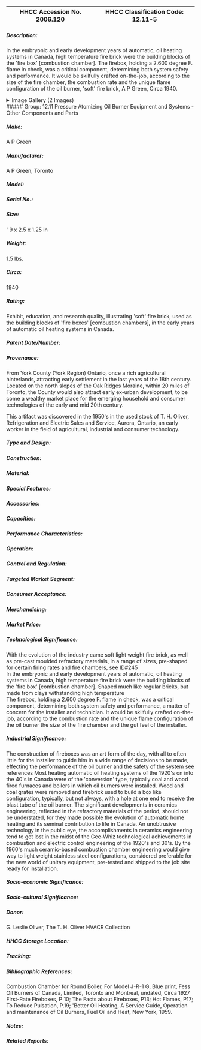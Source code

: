 | **HHCC Accession No. 2006.120** |**HHCC Classification Code:  12.11-5**|
| ----------- | ----------- |
##### Description:
In the embryonic and early development years of automatic, oil heating systems in Canada, high temperature fire brick were the building blocks of the 'fire box' [combustion chamber]. The firebox, holding a 2.600 degree F. flame in check, was a critical component, determining both system safety and performance. It would be skilfully crafted on-the-job, according to the size of the fire chamber, the combustion rate and the unique flame configuration of the oil burner, 'soft' fire brick, A P Green, Circa 1940.


<details>
	<summary>Image Gallery (2 Images)</summary>
<div class="gallery gallery-wrapper--full" contenteditable="false" data-is-empty="false" data-translation="Add images" data-columns="6">
<figure class="gallery__item"><a href="#DOMAIN_NAME#gallery/12.11-5.jpg" data-size="2192x789"><img src="#DOMAIN_NAME#gallery/12.11-5-thumbnail.jpg" alt=""></a></figure>
<figure class="gallery__item"><a href="#DOMAIN_NAME#gallery/12.11-5a.jpg" data-size="2189x863"><img src="#DOMAIN_NAME#gallery/12.11-5a-thumbnail.jpg" alt=""></a></figure>
</div>
</details>
##### Group:
12.11 Pressure Atomizing Oil Burner Equipment and Systems - Other Components and Parts

##### Make:
A P Green

##### Manufacturer:
A P Green, Toronto

##### Model:


##### Serial No.:


##### Size:
' 9 x 2.5 x 1.25 in

##### Weight:
1.5 lbs.

##### Circa:
1940

##### Rating:
Exhibit, education, and research quality, illustrating 'soft' fire brick, used as the building blocks of 'fire boxes' [combustion chambers], in the early years of automatic oil heating systems in Canada.

##### Patent Date/Number:


##### Provenance:
From York County (York Region) Ontario, once a rich agricultural hinterlands, attracting early settlement in the last years of the 18th century. Located on the north slopes of the Oak Ridges Moraine, within 20 miles of Toronto, the County would also attract early ex-urban development, to be come a wealthy market place for the emerging household and consumer technologies of the early and mid 20th century. 

This artifact was discovered in the 1950's in the used stock of T. H. Oliver, Refrigeration and Electric Sales and Service, Aurora, Ontario, an early worker in the field of agricultural, industrial and consumer technology.

##### Type and Design:


##### Construction:


##### Material:


##### Special Features:


##### Accessories:


##### Capacities:


##### Performance Characteristics:


##### Operation:


##### Control and Regulation:


##### Targeted Market Segment:


##### Consumer Acceptance:


##### Merchandising:


##### Market Price:


##### Technological Significance:
With the evolution of the industry came soft light weight fire brick, as well as pre-cast moulded refractory materials, in a range of sizes, pre-shaped for certain firing rates and fire chambers, see ID#245     
In the embryonic and early development years of automatic, oil heating systems in Canada, high temperature fire brick were the building blocks of the 'fire box' [combustion chamber]. Shaped much like regular bricks, but made from clays withstanding high temperature  
The firebox, holding a 2.600 degree F. flame in check, was a critical component, determining both system safety and performance, a matter of concern for the installer and technician. 
It would be skilfully crafted on-the-job, according to the combustion rate and the unique flame configuration of the oil burner the size of the fire chamber and the gut feel of the installer.

##### Industrial Significance:
The construction of fireboxes was an art form of the day, with all to often little for the installer to guide him in a wide range of decisions to be made, effecting the performance of the oil burner and the safety of the system see references 
Most heating automatic oil heating systems of the 1920's on into the 40's in Canada were of the 'conversion' type, typically coal and wood fired furnaces and boilers in which oil burners were installed. Wood and coal grates were removed and firebrick used to build a box like configuration, typically, but not always, with a hole at one end to receive the blast tube of the oil burner. 
The significant developments in ceramics engineering, reflected in the refractory materials of the period, should not be understated, for they made possible the evolution of automatic home heating and its seminal contribution to life in Canada. An unobtrusive technology in the public eye, the accomplishments in ceramics engineering tend to get lost in the midst of the Gee-Whiz technological achievements in combustion and electric control engineering of the 1920's and 30's. 
By the 1960's much ceramic-based combustion chamber engineering would give way to light weight stainless steel configurations, considered preferable for the new world of unitary equipment, pre-tested and shipped to the job site ready for installation.

##### Socio-economic Significance:


##### Socio-cultural Significance:


##### Donor:
G. Leslie Oliver, The T. H. Oliver HVACR Collection

##### HHCC Storage Location:


##### Tracking:


##### Bibliographic References:
Combustion Chamber for Round Boiler, For Model J-R-1 G,  Blue print, Fess Oil Burners of Canada, Limited, Toronto and Montreal, undated, Circa 1927
First-Rate Fireboxes, P 10; The Facts about Fireboxes, P13;  Hot Flames, P17; To Reduce Pulsation, P.19; 'Better Oil Heating, A Service Guide, Operation and maintenance of Oil Burners, Fuel Oil and Heat, New York, 1959.

##### Notes:


##### Related Reports:

